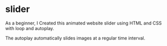 # slider
As a beginner, I Created this animated website slider  using HTML and CSS with loop and autoplay.

The autoplay automatically slides images at a regular time interval.
